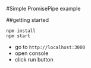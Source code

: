 #Simple PromisePipe example

##getting started

```
npm install
npm start
```

* go to `http://localhost:3000`
* open console
* click run button
